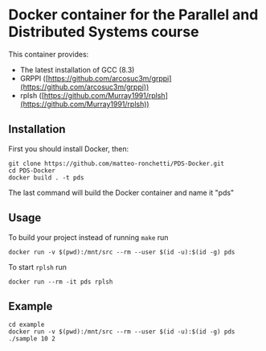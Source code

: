 # Docker container for the Parallel and Distributed Systems course
This container provides:
 - The latest installation of GCC (8.3)
 - GRPPI ([https://github.com/arcosuc3m/grppi](https://github.com/arcosuc3m/grppi))
 - rplsh ([https://github.com/Murray1991/rplsh](https://github.com/Murray1991/rplsh))

## Installation
First you should install Docker, then:
```
git clone https://github.com/matteo-ronchetti/PDS-Docker.git
cd PDS-Docker
docker build . -t pds
```
The last command will build the Docker container and name it "pds"

## Usage
To build your project instead of running `make` run
```
docker run -v $(pwd):/mnt/src --rm --user $(id -u):$(id -g) pds
```

To start `rplsh` run
```
docker run --rm -it pds rplsh
```

## Example
```
cd example
docker run -v $(pwd):/mnt/src --rm --user $(id -u):$(id -g) pds
./sample 10 2
```
